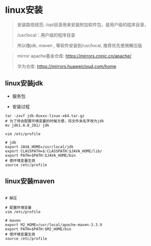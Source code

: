 # linux安装 

> 安装路径规范: 
>/opt目录用来安装附加软件包，是用户级的程序目录，
>
>/usr/local：用户级的程序目录
>
>所以像jdk, maven , 等软件安装到/usr/local, 推荐优先使用解压版


> mirror
>apache基金仓库:  https://mirrors.cnnic.cn/apache/
>
>华为仓库:  https://mirrors.huaweicloud.com/home

## linux安装jdk

- 服务包

- 安装过程
```$shell
tar -zxvf jdk-8uxxx-linux-x64.tar.gz
# 为了待会配置环境变量的时候方便，将文件夹名字改为jdk
mv jdk1.8.0_281/ jdk

vim /etc/profile

# jdk
export JAVA_HOME=/usr/local/jdk
export CLASSPATH=$:CLASSPATH:$JAVA_HOME/lib/
export PATH=$PATH:$JAVA_HOME/bin
# 使环境变量生效
source /etc/profile

```

## linux安装maven

```

# 解压

# 配置环境变量
vim /etc/profile

# maven
export M2_HOME=/usr/local/apache-maven-3.3.9
export PATH=$PATH:$M2_HOME/bin
# 使环境变量生效
source /etc/profile
```

